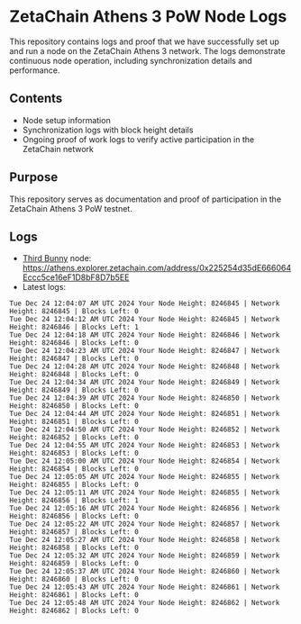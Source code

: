 # ZetaChain Athens 3 PoW Node Logs
This repository contains logs and proof that we have successfully set up and run a node on the ZetaChain Athens 3 network. The logs demonstrate continuous node operation, including synchronization details and performance.

## Contents
- Node setup information
- Synchronization logs with block height details
- Ongoing proof of work logs to verify active participation in the ZetaChain network

## Purpose
This repository serves as documentation and proof of participation in the ZetaChain Athens 3 PoW testnet.

## Logs

- [Third Bunny](https://thirdbunny.xyz/) node: https://athens.explorer.zetachain.com/address/0x225254d35dE666064Eccc5ce16eF1D8bF8D7b5EE
- Latest logs:
```
Tue Dec 24 12:04:07 AM UTC 2024 Your Node Height: 8246845 | Network Height: 8246845 | Blocks Left: 0
Tue Dec 24 12:04:12 AM UTC 2024 Your Node Height: 8246845 | Network Height: 8246846 | Blocks Left: 1
Tue Dec 24 12:04:18 AM UTC 2024 Your Node Height: 8246846 | Network Height: 8246846 | Blocks Left: 0
Tue Dec 24 12:04:23 AM UTC 2024 Your Node Height: 8246847 | Network Height: 8246847 | Blocks Left: 0
Tue Dec 24 12:04:28 AM UTC 2024 Your Node Height: 8246848 | Network Height: 8246848 | Blocks Left: 0
Tue Dec 24 12:04:34 AM UTC 2024 Your Node Height: 8246849 | Network Height: 8246849 | Blocks Left: 0
Tue Dec 24 12:04:39 AM UTC 2024 Your Node Height: 8246850 | Network Height: 8246850 | Blocks Left: 0
Tue Dec 24 12:04:44 AM UTC 2024 Your Node Height: 8246851 | Network Height: 8246851 | Blocks Left: 0
Tue Dec 24 12:04:50 AM UTC 2024 Your Node Height: 8246852 | Network Height: 8246852 | Blocks Left: 0
Tue Dec 24 12:04:55 AM UTC 2024 Your Node Height: 8246853 | Network Height: 8246853 | Blocks Left: 0
Tue Dec 24 12:05:00 AM UTC 2024 Your Node Height: 8246854 | Network Height: 8246854 | Blocks Left: 0
Tue Dec 24 12:05:05 AM UTC 2024 Your Node Height: 8246855 | Network Height: 8246855 | Blocks Left: 0
Tue Dec 24 12:05:11 AM UTC 2024 Your Node Height: 8246855 | Network Height: 8246856 | Blocks Left: 1
Tue Dec 24 12:05:16 AM UTC 2024 Your Node Height: 8246856 | Network Height: 8246856 | Blocks Left: 0
Tue Dec 24 12:05:22 AM UTC 2024 Your Node Height: 8246857 | Network Height: 8246857 | Blocks Left: 0
Tue Dec 24 12:05:27 AM UTC 2024 Your Node Height: 8246858 | Network Height: 8246858 | Blocks Left: 0
Tue Dec 24 12:05:32 AM UTC 2024 Your Node Height: 8246859 | Network Height: 8246859 | Blocks Left: 0
Tue Dec 24 12:05:37 AM UTC 2024 Your Node Height: 8246860 | Network Height: 8246860 | Blocks Left: 0
Tue Dec 24 12:05:43 AM UTC 2024 Your Node Height: 8246861 | Network Height: 8246861 | Blocks Left: 0
Tue Dec 24 12:05:48 AM UTC 2024 Your Node Height: 8246862 | Network Height: 8246862 | Blocks Left: 0
```
